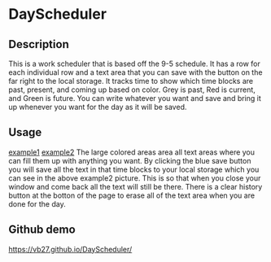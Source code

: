 # DayScheduler

## Description
This is a work scheduler that is based off the 9-5 schedule. It has a row for each individual row and a text area that you can save with the button on the far right to the local storage. It tracks time to show which time blocks are past, present, and coming up based on color. Grey is past, Red is current, and Green is future. You can write whatever you want and save and bring it up whenever you want for the day as it will be saved.

## Usage
[example1](/exampleimg/example1.png)
[example2](/exampleimg/example2.png)
The large colored areas area all text areas where you can fill them up with anything you want. By clicking the blue save button you will save all the text in that time blocks to your local storage which you can see in the above example2 picture. This is so that when you close your window and come back all the text will still be there. There is a clear history button at the botton of the page to erase all of the text area when you are done for the day.

## Github demo
https://vb27.github.io/DayScheduler/